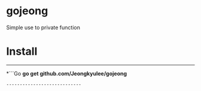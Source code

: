# gojeong
Simple use to private function

# Install
--------------------------
*```Go
__go get github.com/Jeongkyulee/gojeong__
```
----------------------------
